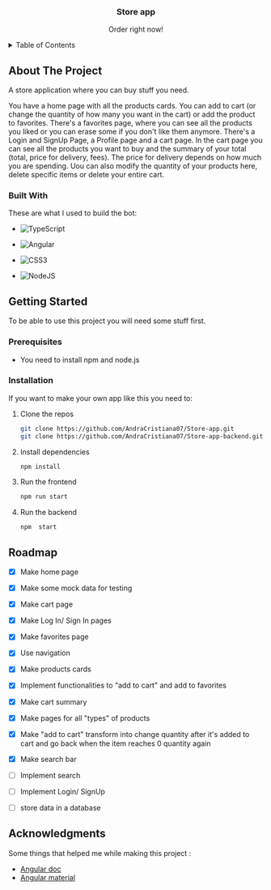 
<!-- PROJECT LOGO -->
<br />
<div align="center">

  <h3 align="center">Store app </h3>

  <p align="center">
    Order right now!
    <br />
   
  </p>
</div>



<!-- TABLE OF CONTENTS -->
<details>
  <summary>Table of Contents</summary>
  <ol>
    <li>
      <a href="#about-the-project">About The Project</a>
      <ul>
        <li><a href="#built-with">Built With</a></li>
      </ul>
    </li>
    <li>
      <a href="#getting-started">Getting Started</a>
      <ul>
        <li><a href="#prerequisites">Prerequisites</a></li>
         <li><a href="#installation">Installation</a></li>
      </ul>
    </li>
    <li><a href="#roadmap">Roadmap</a></li>
    <li><a href="#acknowledgments">Acknoledgments</a></li>
    
    
  </ol>
</details>



<!-- ABOUT THE PROJECT -->
## About The Project

A store application where you can buy stuff you need. 

You have a home page with all the products cards. You can add to cart (or change the quantity of how many you want in the cart) or add the product to favorites.
There's a favorites page, where you can see all the products you liked or you can erase some if you don't like them anymore.
There's a Login and SignUp Page, a Profile page and a cart page.
In the cart page you can see all the products you want to buy and the summary of your total (total, price for delivery, fees). The price for delivery depends on how much you are spending. Uou can also modify the quantity of your products here, delete specific items or delete your entire cart.

### Built With

These are what I used to build the bot:

* ![TypeScript](https://img.shields.io/badge/typescript-%23007ACC.svg?style=for-the-badge&logo=typescript&logoColor=white)
 
*  ![Angular](https://img.shields.io/badge/angular-%23DD0031.svg?style=for-the-badge&logo=angular&logoColor=white)
    
*  ![CSS3](https://img.shields.io/badge/CSS%20-%231572B6.svg?style=for-the-badge&logo=css3&logoColor=white)
*  ![NodeJS](https://img.shields.io/badge/node.js-6DA55F?style=for-the-badge&logo=node.js&logoColor=white)


<!-- GETTING STARTED -->
## Getting Started

To be able to use this project you will need some stuff first.

### Prerequisites

* You need to install npm and node.js


### Installation

If you want to make your own app like this you need to:

1. Clone the repos
   ```sh
   git clone https://github.com/AndraCristiana07/Store-app.git
   git clone https://github.com/AndraCristiana07/Store-app-backend.git
   ```
2. Install dependencies
   ```sh
   npm install
   ```
3. Run the frontend
   ```sh
   npm run start
   ```
4. Run the backend
    ```sh
   npm  start
   ```


<!-- ROADMAP -->
## Roadmap

- [x] Make home page
- [x] Make some mock data for testing
- [x] Make cart page
- [x] Make Log In/ Sign In pages
- [x] Make favorites page
- [x] Use navigation
- [x] Make products cards
- [x] Implement functionalities to "add to cart" and add to favorites
- [x] Make cart summary
- [x] Make pages for all "types" of products
- [x] Make "add to cart" transform into change quantity after it's added to cart and go back when the item reaches 0 quantity again
- [x] Make search bar
- [ ] Implement search
- [ ] Implement Login/ SignUp
- [ ] store data in a database 





<!-- ACKNOWLEDGMENTS -->
## Acknowledgments

Some things that helped me while making this project :
* [Angular doc](https://angular.io/)
* [Angular material](https://material.angular.io/)


